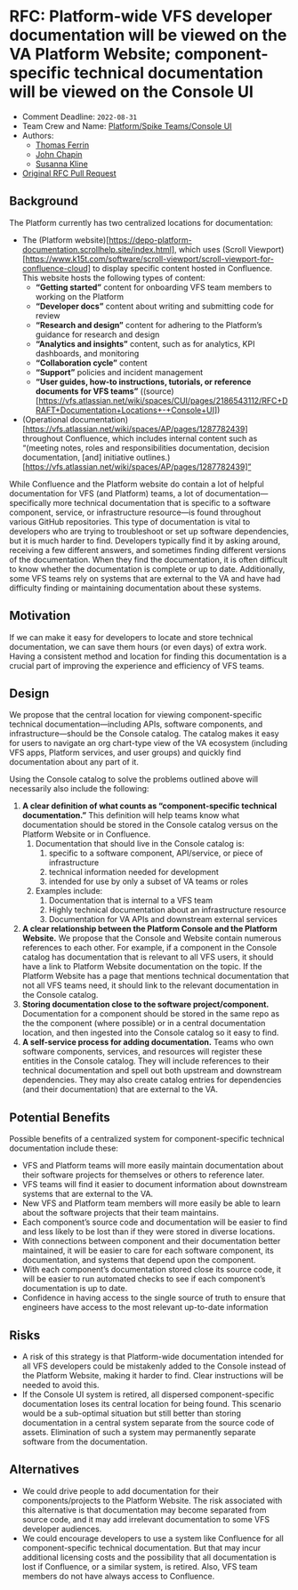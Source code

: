 # RFC: Platform-wide VFS developer documentation will be viewed on the VA Platform Website; component-specific technical documentation will be viewed on the Console UI

<!--
The title is what you want comments on. Use the active voice in a future tense.
Example:
    - The website will be built using the XZY framework
-->

* Comment Deadline: `2022-08-31`
* Team Crew and Name: [Platform/Spike Teams/Console UI](https://github.com/orgs/department-of-veterans-affairs/teams/platform-pst-console-ui)
* Authors:
  * [Thomas Ferrin](https://github.com/TPurple)
  * [John Chapin](https://github.com/jchapin)
  * [Susanna Kline](https://github.com/sdk-irl)
* [Original RFC Pull Request](https://github.com/department-of-veterans-affairs/va.gov-platform-architecture/pull/33)

## Background

The Platform currently has two centralized locations for documentation:
* The (Platform website)[https://depo-platform-documentation.scrollhelp.site/index.html], which uses (Scroll Viewport)[https://www.k15t.com/software/scroll-viewport/scroll-viewport-for-confluence-cloud] to display specific content hosted in Confluence. This website hosts the following types of content:
    * **“Getting started”** content for onboarding VFS team members to working on the Platform
    * **“Developer docs”** content about writing and submitting code for review
    * **“Research and design”** content for adhering to the Platform’s guidance for research and design
    * **“Analytics and insights”** content, such as for analytics, KPI dashboards, and monitoring
    * **“Collaboration cycle”** content
    * **“Support”** policies and incident management
    * **“User guides, how-to instructions, tutorials, or reference documents for VFS teams”** ((source)[https://vfs.atlassian.net/wiki/spaces/CUI/pages/2186543112/RFC+DRAFT+Documentation+Locations+-+Console+UI])
* (Operational documentation)[https://vfs.atlassian.net/wiki/spaces/AP/pages/1287782439] throughout Confluence, which includes internal content such as “(meeting notes, roles and responsibilities documentation, decision documentation, [and] initiative outlines.)[https://vfs.atlassian.net/wiki/spaces/AP/pages/1287782439]”

While Confluence and the Platform website do contain a lot of helpful documentation for VFS (and Platform) teams, a lot of documentation—specifically more technical documentation that is specific to a software component, service, or infrastructure resource—is found throughout various GitHub repositories. This type of documentation is vital to developers who are trying to troubleshoot or set up software dependencies, but it is much harder to find. Developers typically find it by asking around, receiving a few different answers, and sometimes finding different versions of the documentation. When they find the documentation, it is often difficult to know whether the documentation is complete or up to date. Additionally, some VFS teams rely on systems that are external to the VA and have had difficulty finding or maintaining documentation about these systems.

## Motivation

If we can make it easy for developers to locate and store technical documentation, we can save them hours (or even days) of extra work. Having a consistent method and location for finding this documentation is a crucial part of improving the experience and efficiency of VFS teams.

## Design

We propose that the central location for viewing component-specific technical documentation—including APIs, software components, and infrastructure—should be the Console catalog. The catalog makes it easy for users to navigate an org chart-type view of the VA ecosystem (including VFS apps, Platform services, and user groups) and quickly find documentation about any part of it.

Using the Console catalog to solve the problems outlined above will necessarily also include the following:

1. **A clear definition of what counts as “component-specific technical documentation.”** This definition will help teams know what documentation should be stored in the Console catalog versus on the Platform Website or in Confluence.
    1. Documentation that should live in the Console catalog is:
        1. specific to a software component, API/service, or piece of infrastructure
        1. technical information needed for development
        1. intended for use by only a subset of VA teams or roles
    1. Examples include:
        1. Documentation that is internal to a VFS team
        1. Highly technical documentation about an infrastructure resource
        1. Documentation for VA APIs and downstream external services
1. **A clear relationship between the Platform Console and the Platform Website.** We propose that the Console and Website contain numerous references to each other. For example, if a component in the Console catalog has documentation that is relevant to all VFS users, it should have a link to Platform Website documentation on the topic. If the Platform Website has a page that mentions technical documentation that not all VFS teams need, it should link to the relevant documentation in the Console catalog. 
1. **Storing documentation close to the software project/component.** Documentation for a  component should be stored in the same repo as the the component (where possible) or in a central documentation location, and then ingested into the Console catalog so it easy to find.
1. **A self-service process for adding documentation.** Teams who own software components, services, and resources will register these entities in the Console catalog. They will include references to their technical documentation and spell out both upstream and downstream dependencies. They may also create catalog entries for dependencies (and their documentation) that are external to the VA.

## Potential Benefits

Possible benefits of a centralized system for component-specific technical documentation include these:

* VFS and Platform teams will more easily maintain documentation about their software projects for themselves or others to reference later.
* VFS teams will find it easier to document information about downstream systems that are external to the VA.
* New VFS and Platform team members will more easily be able to learn about the software projects that their team maintains.
* Each component’s source code and documentation will be easier to find and less likely to be lost than if they were stored in diverse locations.
* With connections between component and their documentation better maintained, it will be easier to care for each software component, its documentation, and systems that depend upon the component.
* With each component’s documentation stored close its source code, it will be easier to run automated checks to see if each component’s documentation is up to date.
* Confidence in having access to the single source of truth to ensure that engineers have access to the most relevant up-to-date information

## Risks

* A risk of this strategy is that Platform-wide documentation intended for all VFS developers could be mistakenly added to the Console instead of the Platform Website, making it harder to find. Clear instructions will be needed to avoid this.
* If the Console UI system is retired, all dispersed component-specific documentation loses its central location for being found. This scenario would be a sub-optimal situation but still better than storing documentation in a central system separate from the source code of assets. Elimination of such a system may permanently separate software from the documentation.

## Alternatives

* We could drive people to add documentation for their components/projects to the Platform Website. The risk associated with this alternative is that documentation may become separated from source code, and it may add irrelevant documentation to some VFS developer audiences.
* We could encourage developers to use a system like Confluence for all component-specific technical documentation. But that may incur additional licensing costs and the possibility that all documentation is lost if Confluence, or a similar system, is retired. Also, VFS team members do not have always access to Confluence.
